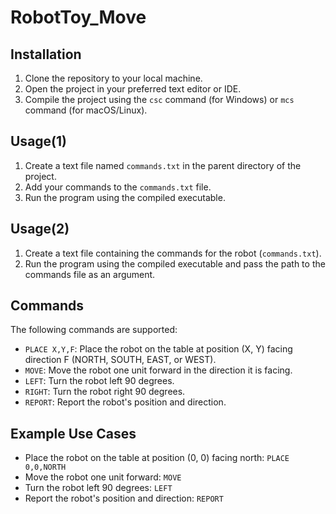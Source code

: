# RobotToy_Move

## Installation

1. Clone the repository to your local machine.
2. Open the project in your preferred text editor or IDE.
3. Compile the project using the `csc` command (for Windows) or `mcs` command (for macOS/Linux).

## Usage(1)

1. Create a text file named `commands.txt` in the parent directory of the project.
2. Add your commands to the `commands.txt` file.
3. Run the program using the compiled executable.

## Usage(2)

1. Create a text file containing the commands for the robot (`commands.txt`).
2. Run the program using the compiled executable and pass the path to the commands file as an argument.
   
## Commands

The following commands are supported:

* `PLACE X,Y,F`: Place the robot on the table at position (X, Y) facing direction F (NORTH, SOUTH, EAST, or WEST).
* `MOVE`: Move the robot one unit forward in the direction it is facing.
* `LEFT`: Turn the robot left 90 degrees.
* `RIGHT`: Turn the robot right 90 degrees.
* `REPORT`: Report the robot's position and direction.

## Example Use Cases

* Place the robot on the table at position (0, 0) facing north: `PLACE 0,0,NORTH`
* Move the robot one unit forward: `MOVE`
* Turn the robot left 90 degrees: `LEFT`
* Report the robot's position and direction: `REPORT`
